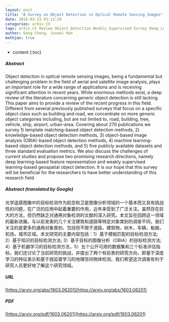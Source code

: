 ```yaml
---
layout: post
title: "A Survey on Object Detection in Optical Remote Sensing Images"
date: 2016-03-23 03:13:29
categories: arXiv_CV
tags: arXiv_CV Review Object_Detection Weakly_Supervised Survey Deep_Learning Detection
author: Gong Cheng, Junwei Han
mathjax: true
---
```


* content
{:toc}

##### Abstract
Object detection in optical remote sensing images, being a fundamental but challenging problem in the field of aerial and satellite image analysis, plays an important role for a wide range of applications and is receiving significant attention in recent years. While enormous methods exist, a deep review of the literature concerning generic object detection is still lacking. This paper aims to provide a review of the recent progress in this field. Different from several previously published surveys that focus on a specific object class such as building and road, we concentrate on more generic object categories including, but are not limited to, road, building, tree, vehicle, ship, airport, urban-area. Covering about 270 publications we survey 1) template matching-based object detection methods, 2) knowledge-based object detection methods, 3) object-based image analysis (OBIA)-based object detection methods, 4) machine learning-based object detection methods, and 5) five publicly available datasets and three standard evaluation metrics. We also discuss the challenges of current studies and propose two promising research directions, namely deep learning-based feature representation and weakly supervised learning-based geospatial object detection. It is our hope that this survey will be beneficial for the researchers to have better understanding of this research field.

##### Abstract (translated by Google)
光学遥感图像中的目标检测作为航空和卫星图像分析领域的一个基本而又具有挑战性的问题，在广泛的应用中起着重要的作用，近年来受到了广泛关注。虽然存在巨大的方法，但仍然缺乏对通用对象检测的文献的深入研究。本文旨在回顾这一领域的最新进展。与以前发表的几个关注建筑和道路等特定对象类别的调查不同，我们关注的是更多的通用对象类别，包括但不限于道路，建筑物，树木，车辆，船舶，机场，城市区域。本文研究的主要内容包括：1）基于模板匹配的目标检测方法; 2）基于知识的目标检测方法; 3）基于目标的图像分析（OBIA）的目标检测方法; 4）基于机器学习的目标检测方法，5）五个公开可用的数据集和三个标准评估指标。我们还讨论了当前研究的挑战，并提出了两个有前景的研究方向，即基于深度学习的特征表示和基于弱监督学习的地理空间物体检测。我们希望这次调查有利于研究人员更好地了解这个研究领域。

##### URL
[https://arxiv.org/abs/1603.06201](https://arxiv.org/abs/1603.06201)

##### PDF
[https://arxiv.org/pdf/1603.06201](https://arxiv.org/pdf/1603.06201)

